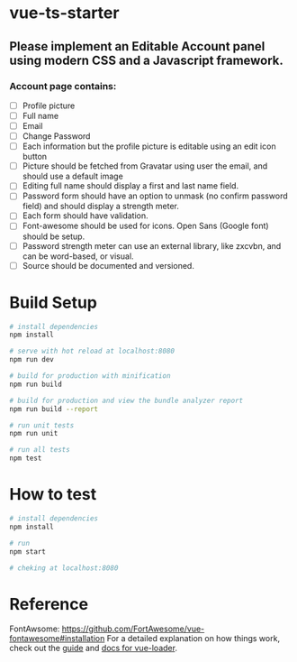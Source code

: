 # vue-ts-starter
## Please implement an Editable Account panel using modern CSS and a Javascript framework.
### Account page contains:
- [ ] Profile picture
- [ ] Full name
- [ ] Email
- [ ] Change Password
- [ ] Each information but the profile picture is editable using an edit icon button
- [ ] Picture should be fetched from Gravatar using user the email, and should
use a default image
- [ ] Editing full name should display a first and last name field.
- [ ] Password form should have an option to unmask (no confirm password field)
and should display a strength meter.
- [ ] Each form should have validation.
- [ ] Font-awesome should be used for icons. Open Sans (Google font) should be
setup.
- [ ] Password strength meter can use an external library, like zxcvbn, and can be
word-based, or visual.
- [ ] Source should be documented and versioned.

# Build Setup

``` bash
# install dependencies
npm install

# serve with hot reload at localhost:8080
npm run dev

# build for production with minification
npm run build

# build for production and view the bundle analyzer report
npm run build --report

# run unit tests
npm run unit

# run all tests
npm test
```

# How to test
``` bash
# install dependencies
npm install

# run 
npm start

# cheking at localhost:8080
```

# Reference
FontAwsome: https://github.com/FortAwesome/vue-fontawesome#installation
For a detailed explanation on how things work, check out the [guide](http://vuejs-templates.github.io/webpack/) and [docs for vue-loader](http://vuejs.github.io/vue-loader).